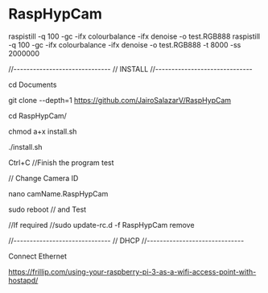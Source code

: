 # RaspHypCam
raspistill -q 100 -gc -ifx colourbalance -ifx denoise  -o test.RGB888
raspistill -q 100 -gc -ifx colourbalance -ifx denoise  -o test.RGB888 -t 8000 -ss 2000000




//------------------------------
// INSTALL
//------------------------------

cd Documents

git clone --depth=1 https://github.com/JairoSalazarV/RaspHypCam

cd RaspHypCam/

chmod a+x install.sh

./install.sh

Ctrl+C //Finish the program test

// Change Camera ID

nano camName.RaspHypCam

sudo reboot // and Test

//If required
//sudo update-rc.d -f RaspHypCam remove

//------------------------------
// DHCP
//------------------------------

Connect Ethernet

https://frillip.com/using-your-raspberry-pi-3-as-a-wifi-access-point-with-hostapd/
 






